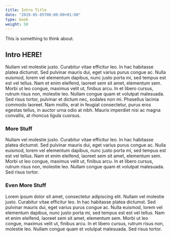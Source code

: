 ```yaml
---
title: Intro Title
date: "2019-05-05T00:00:00+01:00"
type: book
weight: 50
---
```


This is something to think about.

## Intro HERE!

Nullam vel molestie justo. Curabitur vitae efficitur leo. In hac habitasse
platea dictumst. Sed pulvinar mauris dui, eget varius purus congue ac. Nulla
euismod, lorem vel elementum dapibus, nunc justo porta mi, sed tempus est est
vel tellus. Nam et enim eleifend, laoreet sem sit amet, elementum sem. Morbi ut
leo congue, maximus velit ut, finibus arcu. In et libero cursus, rutrum risus
non, molestie leo. Nullam congue quam et volutpat malesuada. Sed risus tortor,
pulvinar et dictum nec, sodales non mi. Phasellus lacinia commodo laoreet. Nam
mollis, erat in feugiat consectetur, purus eros egestas tellus, in auctor urna
odio at nibh. Mauris imperdiet nisi ac magna convallis, at rhoncus ligula
cuorsus.

### More Stuff

Nullam vel molestie justo. Curabitur vitae efficitur leo. In hac habitasse
platea dictumst. Sed pulvinar mauris dui, eget varius purus congue ac. Nulla
euismod, lorem vel elementum dapibus, nunc justo porta mi, sed tempus est est
vel tellus. Nam et enim eleifend, laoreet sem sit amet, elementum sem. Morbi ut
leo congue, maximus velit ut, finibus arcu. In et libero cursus, rutrum risus
non, molestie leo. Nullam congue quam et volutpat malesuada. Sed risus tortor.

### Even More Stuff

Lorem ipsum dolor sit amet, consectetur adipiscing elit. 
Nullam vel molestie justo. Curabitur vitae efficitur leo. In hac habitasse
platea dictumst. Sed pulvinar mauris dui, eget varius purus congue ac. Nulla
euismod, lorem vel elementum dapibus, nunc justo porta mi, sed tempus est est
vel tellus. Nam et enim eleifend, laoreet sem sit amet, elementum sem. Morbi ut
leo congue, maximus velit ut, finibus arcu. In et libero cursus, rutrum risus
non, molestie leo. Nullam congue quam et volutpat malesuada. Sed risus tortor.

